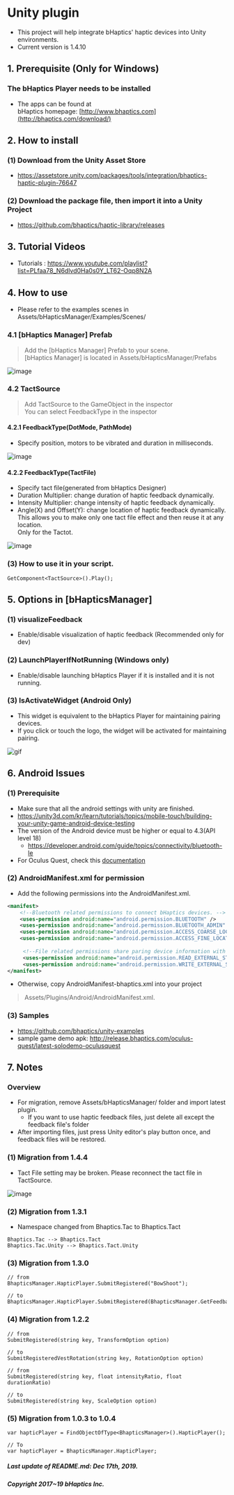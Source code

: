 # Unity plugin
* This project will help integrate bHaptics' haptic devices into Unity environments. 
* Current version is 1.4.10

## 1. Prerequisite (Only for Windows)
### The bHaptics Player needs to be installed
* The apps can be found at <br/>
   bHaptics homepage: [http://www.bhaptics.com](http://bhaptics.com/download/)

## 2. How to install
### (1) Download from the Unity Asset Store 
* https://assetstore.unity.com/packages/tools/integration/bhaptics-haptic-plugin-76647

### (2) Download the package file, then import it into a Unity Project
* https://github.com/bhaptics/haptic-library/releases


## 3. Tutorial Videos
* Tutorials : https://www.youtube.com/playlist?list=PLfaa78_N6dlvd0Ha0s0Y_LT62-Oqp8N2A
 
## 4. How to use 
* Please refer to the examples scenes in Assets/bHapticsManager/Examples/Scenes/
### 4.1 [bHaptics Manager] Prefab
>Add the [bHaptics Manager] Prefab to your scene.<br>
[bHaptics Manager] is located in Assets/bHapticsManager/Prefabs

![image](https://user-images.githubusercontent.com/1837913/60635096-6c1c2e00-9e4c-11e9-8aff-4ae28e72f235.png)

### 4.2 TactSource
>Add TactSource to the GameObject in the inspector<br>
You can select FeedbackType in the inspector

#### 4.2.1 FeedbackType(DotMode, PathMode)
  * Specify position, motors to be vibrated and duration in milliseconds. <br>
  
![image](https://user-images.githubusercontent.com/1837913/60635673-89ea9280-9e4e-11e9-8a8e-475acf57d40e.png)

#### 4.2.2 FeedbackType(TactFile)
  * Specify tact file(generated from bHaptics Designer)
  * Duration Multiplier: change duration of haptic feedback dynamically.
  * Intensity Multiplier: change intensity of haptic feedback dynamically.
  * Angle(X) and Offset(Y): change location of haptic feedback dynamically. <br>
      This allows you to make only one tact file effect and then reuse it at any location. <br>
      Only for the Tactot. <br>
      
![image](https://user-images.githubusercontent.com/1837913/60635769-e8b00c00-9e4e-11e9-9115-d783ce8c1027.png)

### (3) How to use it in your script.
```
GetComponent<TactSource>().Play();
```

## 5. Options in [bHapticsManager]
### (1) visualizeFeedback
* Enable/disable visualization of haptic feedback (Recommended only for dev)

### (2) LaunchPlayerIfNotRunning (Windows only)
* Enable/disable launching bHaptics Player if it is installed and it is not running.

### (3) IsActivateWidget (Android Only)
* This widget is equivalent to the bHaptics Player for maintaining pairing devices.
* If you click or touch the logo, the widget will be activated for maintaining pairing.

![gif](https://user-images.githubusercontent.com/1837913/60641460-d17d1880-9e66-11e9-8171-74d1709dfb67.gif)

## 6. Android Issues
### (1) Prerequisite
* Make sure that all the android settings with unity are finished.
* https://unity3d.com/kr/learn/tutorials/topics/mobile-touch/building-your-unity-game-android-device-testing
* The version of the Android device must be higher or equal to 4.3(API level 18) 
   - https://developer.android.com/guide/topics/connectivity/bluetooth-le
* For Oculus Quest, check this [documentation]( https://github.com/bhaptics/haptic-library/wiki/Getting-Started-(Unity---Oculus-Quest))

### (2) AndroidManifest.xml for permission
* Add the following permissions into the AndroidManifest.xml.

```xml
<manifest>
    <!--Bluetooth related permissions to connect bHaptics devices. -->
    <uses-permission android:name="android.permission.BLUETOOTH" />
    <uses-permission android:name="android.permission.BLUETOOTH_ADMIN" />
    <uses-permission android:name="android.permission.ACCESS_COARSE_LOCATION" />
    <uses-permission android:name="android.permission.ACCESS_FINE_LOCATION" />
    
     <!--File related permissions share paring device information with other apps. This is not necessary -->
     <uses-permission android:name="android.permission.READ_EXTERNAL_STORAGE" />
     <uses-permission android:name="android.permission.WRITE_EXTERNAL_STORAGE" />
</manifest>
```

* Otherwise, copy AndroidManifest-bhaptics.xml into your project
>Assets/Plugins/Android/AndroidManifest.xml.

### (3) Samples 
* https://github.com/bhaptics/unity-examples
* sample game demo apk: http://release.bhaptics.com/oculus-quest/latest-solodemo-oculusquest


## 7. Notes
### Overview
* For migration, remove Assets/bHapticsManager/ folder and import latest plugin. 
   * If you want to use haptic feedback files, just delete all except the feedback file's folder
* After importing files, just press Unity editor's play button once, and feedback files will be restored.

### (1) Migration from 1.4.4
* Tact File setting may be broken. Please reconnect the tact file in TactSource.

![image](https://user-images.githubusercontent.com/1837913/56008174-39afd880-5d16-11e9-8453-a88258296df6.png)


### (2) Migration from 1.3.1

* Namespace changed from Bhaptics.Tac to Bhaptics.Tact
```
Bhaptics.Tac --> Bhaptics.Tact 
Bhaptics.Tac.Unity --> Bhaptics.Tact.Unity
```

### (3) Migration from 1.3.0
```
// from 
BhapticsManager.HapticPlayer.SubmitRegistered("BowShoot");

// to 
BhapticsManager.HapticPlayer.SubmitRegistered(BhapticsManager.GetFeedbackId("BowShoot"));
```

### (4) Migration from 1.2.2 

```
// from 
SubmitRegistered(string key, TransformOption option)

// to 
SubmitRegisteredVestRotation(string key, RotationOption option)

// from
SubmitRegistered(string key, float intensityRatio, float durationRatio)

// to
SubmitRegistered(string key, ScaleOption option) 
```


### (5) Migration from 1.0.3 to 1.0.4
```
var hapticPlayer = FindObjectOfType<BhapticsManager>().HapticPlayer();

// To 
var hapticPlayer = BhapticsManager.HapticPlayer;
```

##### Last update of README.md: Dec 17th, 2019.

##### Copyright 2017~19 bHaptics Inc.
